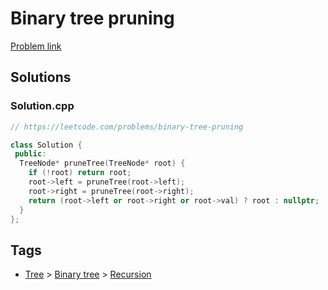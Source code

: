# Binary tree pruning

[Problem link](https://leetcode.com/problems/binary-tree-pruning)

## Solutions


### Solution.cpp
```cpp
// https://leetcode.com/problems/binary-tree-pruning

class Solution {
 public:
  TreeNode* pruneTree(TreeNode* root) {
    if (!root) return root;
    root->left = pruneTree(root->left);
    root->right = pruneTree(root->right);
    return (root->left or root->right or root->val) ? root : nullptr;
  }
};
```
## Tags

* [Tree](/Collections/tree.md#tree) > [Binary tree](/Collections/tree.md#binary-tree) > [Recursion](/Collections/tree.md#recursion)
